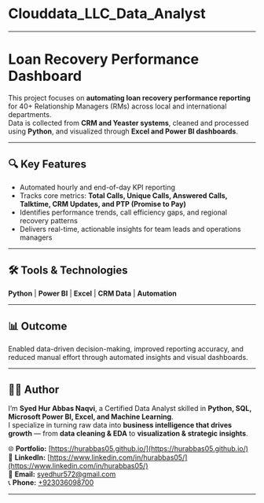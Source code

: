 # Clouddata_LLC_Data_Analyst

---

# Loan Recovery Performance Dashboard  

This project focuses on **automating loan recovery performance reporting** for 40+ Relationship Managers (RMs) across local and international departments.  
Data is collected from **CRM and Yeaster systems**, cleaned and processed using **Python**, and visualized through **Excel and Power BI dashboards**.

---

## 🔍 Key Features  
- Automated hourly and end-of-day KPI reporting  
- Tracks core metrics: **Total Calls, Unique Calls, Answered Calls, Talktime, CRM Updates, and PTP (Promise to Pay)**  
- Identifies performance trends, call efficiency gaps, and regional recovery patterns  
- Delivers real-time, actionable insights for team leads and operations managers  

---

## 🛠 Tools & Technologies  
**Python** | **Power BI** | **Excel** | **CRM Data** | **Automation**

---

## 📊 Outcome  
Enabled data-driven decision-making, improved reporting accuracy, and reduced manual effort through automated insights and visual dashboards.


---

## 🙋‍♂️ Author

I’m **Syed Hur Abbas Naqvi**, a Certified Data Analyst skilled in **Python, SQL, Microsoft Power BI, Excel, and Machine Learning**.  
I specialize in turning raw data into **business intelligence that drives growth** — from **data cleaning & EDA** to **visualization & strategic insights**.

🌐 **Portfolio:** [https://hurabbas05.github.io/](https://hurabbas05.github.io/)  
🔗 **LinkedIn:**  [https://www.linkedin.com/in/hurabbas05/](https://www.linkedin.com/in/hurabbas05/)  
📧 **Email:**     [syedhur572@gmail.com](mailto:syedhur572@gmail.com)  
📞 **Phone:**     [+923036098700](tel:+923036098700)

---
